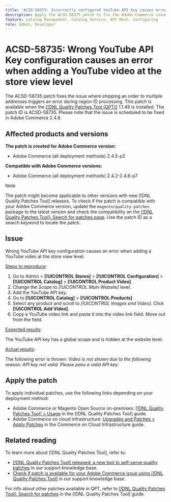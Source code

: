 ```yaml
---
title: 'ACSD-58375: Incorrectly configured YouTube API key causes error when adding video at store view level'
description: Apply the ACSD-58375 patch to fix the Adobe Commerce issue where wrong YouTube API key configuration causes an error when adding a YouTube video at the store view level.
feature: Catalog Management, Catalog Service, API Mesh, Configuring
role: Admin, Developer
---
```

# ACSD-58735: Wrong YouTube API Key configuration causes an error when adding a YouTube video at the store view level

The ACSD-58735 patch fixes the issue where shipping an order to multiple addresses triggers an error during region ID processing. This patch is available when the [[!DNL Quality Patches Tool (QPT)]](/help/announcements/adobe-commerce-announcements/magento-quality-patches-released-new-tool-to-self-serve-quality-patches.md) 1.1.49 is installed. The patch ID is ACSD-58735. Please note that the issue is scheduled to be fixed in Adobe Commerce 2.4.8.

## Affected products and versions

**The patch is created for Adobe Commerce version:**

* Adobe Commerce (all deployment methods) 2.4.5-p2

**Compatible with Adobe Commerce versions:**

* Adobe Commerce (all deployment methods) 2.4.2-2.4.6-p7

>[!NOTE]
>
>The patch might become applicable to other versions with new [!DNL Quality Patches Tool] releases. To check if the patch is compatible with your Adobe Commerce version, update the `magento/quality-patches` package to the latest version and check the compatibility on the [[!DNL Quality Patches Tool]: Search for patches page](https://experienceleague.adobe.com/tools/commerce-quality-patches/index.html). Use the patch ID as a search keyword to locate the patch.

## Issue

Wrong YouTube API key configuration causes an error when adding a YouTube video at the store view level.

<u>Steps to reproduce</u>:

1. Go to Admin > **[!UICONTROL Stores]** > **[!UICONTROL Configuration]** > **[!UICONTROL Catalog]** > **[!UICONTROL Product Video]**.
1. Change the *Scope* to *[!UICONTROL Main Website]* level.
1. Add the YouTube API key.
1. Go to **[!UICONTROL Catalog]** > **[!UICONTROL Products]**
1. Select any product and scroll to *[!UICONTROL Images and Video]*. Click **[!UICONTROL Add Video]**.
1. Copy a YouTube video link and paste it into the video link field. Move out from the field.

<u>Expected results</u>:

The YouTube API key has a global scope and is hidden at the website level.

<u>Actual results</u>:

The following error is thrown: *Video is not  shown due to the following reason: API key not valid. Please pass a valid API key*.

## Apply the patch

To apply individual patches, use the following links depending on your deployment method:

* Adobe Commerce or Magento Open Source on-premises: [[!DNL Quality Patches Tool] > Usage](https://experienceleague.adobe.com/docs/commerce-operations/tools/quality-patches-tool/usage.html) in the [!DNL Quality Patches Tool] guide.
* Adobe Commerce on cloud infrastructure: [Upgrades and Patches > Apply Patches](https://experienceleague.adobe.com/docs/commerce-cloud-service/user-guide/develop/upgrade/apply-patches.html) in the Commerce on Cloud Infrastructure guide.

## Related reading

To learn more about [!DNL Quality Patches Tool], refer to:

* [[!DNL Quality Patches Tool] released: a new tool to self-serve quality patches](/help/announcements/adobe-commerce-announcements/magento-quality-patches-released-new-tool-to-self-serve-quality-patches.md) in our support knowledge base.
* [Check if patch is available for your Adobe Commerce issue using [!DNL Quality Patches Tool]](/help/support-tools/patches-available-in-qpt-tool/check-patch-for-magento-issue-with-magento-quality-patches.md) in our support knowledge base.

For info about other patches available in QPT, refer to [[!DNL Quality Patches Tool]: Search for patches](https://experienceleague.adobe.com/tools/commerce-quality-patches/index.html) in the [!DNL Quality Patches Tool] guide.
